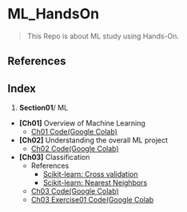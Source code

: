 # ML_HandsOn
> This Repo is about ML study using Hands-On.
## References
## Index
1. **Section01**/ ML
  * **[Ch01]** Overview of Machine Learning 
    * [Ch01 Code(Google Colab)](https://colab.research.google.com/drive/1uu5NVwP_0qJVzssrW-k6Xnk62NRIykMU)
  * **[Ch02]** Understanding the overall ML project
    * [Ch02 Code(Google Colab)]()
  * **[Ch03]** Classification 
    * References
      * [Scikit-learn: Cross validation](https://scikit-learn.org/stable/modules/cross_validation.html)
      * [Scikit-learn: Nearest Neighbors](https://scikit-learn.org/stable/modules/neighbors.html)
    * [Ch03 Code(Google Colab)](https://colab.research.google.com/drive/1NZDLK2oeEb2PvMzB3m6PAMjhlLwUXYmw) 
    * [Ch03 Exercise01 Code(Google Colab](https://colab.research.google.com/drive/173DXvFgdqvXIv-YZ5vxFCplwGV5PuSXI#scrollTo=_miqVhAXGEY3)
